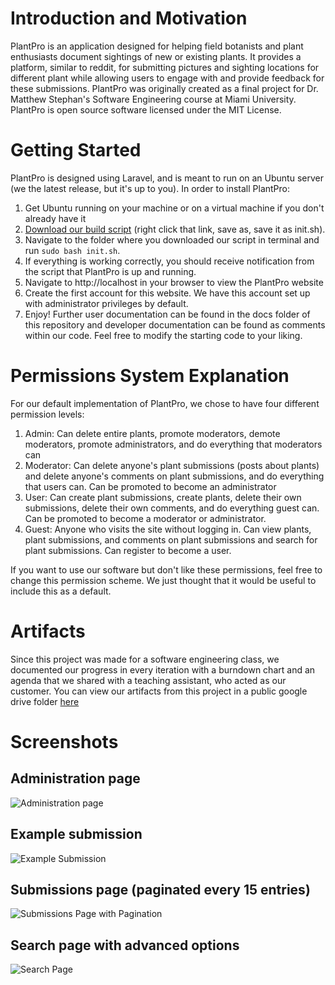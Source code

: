 # Introduction and Motivation

PlantPro is an application designed for helping field botanists and plant enthusiasts document sightings of new or existing plants. It provides a platform, similar to reddit, for submitting pictures and sighting locations for different plant while allowing users to engage with and provide feedback for these submissions. PlantPro was originally created as a final project for Dr. Matthew Stephan's Software Engineering course at Miami University. PlantPro is open source software licensed under the MIT License. 

# Getting Started

PlantPro is designed using Laravel, and is meant to run on an Ubuntu server (we the latest release, but it's up to you). In order to install PlantPro:
   1.  Get Ubuntu running on your machine or on a virtual machine if you don't already have it
   2.  [Download our build script](https://raw.githubusercontent.com/rudiejd/PlantPro/master/build/init.sh) (right click that link, save as, save it as init.sh).
   3. Navigate to the folder where you downloaded our script in terminal and run `sudo bash init.sh`.
   4. If everything is working correctly, you should receive notification from the script that PlantPro is up and running.
   5. Navigate to http://localhost in your browser to view the PlantPro website
   6. Create the first account for this website. We have this account set up with administrator privileges by default.
   7. Enjoy! Further user documentation can be found in the docs folder of this repository and developer documentation can be found as comments within our code. Feel free to modify the starting code to your liking. 
  
 # Permissions System Explanation
 
 For our default implementation of PlantPro, we chose to have four different permission levels:
 1. Admin: Can delete entire plants, promote moderators, demote moderators, promote administrators, and do everything that moderators can
 2. Moderator: Can delete anyone's plant submissions (posts about plants) and delete anyone's comments on plant submissions, and do everything that users can. Can be promoted to become an administrator
 3. User: Can create plant submissions, create plants, delete their own submissions, delete their own comments, and do everything guest can. Can be promoted to become a moderator or administrator.
4. Guest: Anyone who visits the site without logging in. Can view plants, plant submissions, and comments on plant submissions and search for plant submissions. Can register to become a user.
   
 If you want to use our software but don't like these permissions, feel free to change this permission scheme. We just thought that it would be useful to include this as a default. 
 
# Artifacts

Since this project was made for a software engineering class, we documented our progress in every iteration with a burndown chart and an agenda that we shared with a teaching assistant, who acted as our customer. You can view our artifacts from this project in a public google drive folder [here](https://drive.google.com/drive/folders/1jdhD_nS74_tMKVJsdqHthUxQ7yr7pQgN?usp=sharing)
 
 # Screenshots
 ## Administration page
 ![Administration page](https://i.imgur.com/rALzK3x.png)
 ## Example submission
 ![Example Submission](https://i.imgur.com/Oxlsa12.png)
 ## Submissions page (paginated every 15 entries)
![Submissions Page with Pagination](https://i.imgur.com/YbC133P.png)
## Search page with advanced options
![Search Page](https://i.imgur.com/NVYfryT.png)


